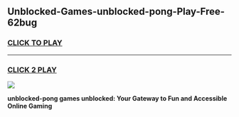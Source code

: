 
## Unblocked-Games-unblocked-pong-Play-Free-62bug
<h3>
<a href="https://premium76.site?title=unblocked-pong&ref=18A1">CLICK TO PLAY</a></h3>
<hr>

<h3>
<a href="https://premium76.site?title=unblocked-pong&ref=18A1">CLICK 2 PLAY</a>
  
</h3>

<a href="https://premium76.site?title=unblocked-pong&ref=18A1"><img src="https://clearcache.store/games.png"></a>


**unblocked-pong games unblocked: Your Gateway to Fun and Accessible Online Gaming**
